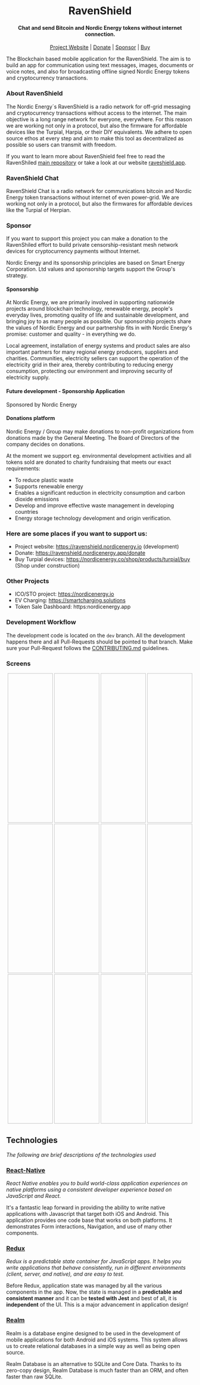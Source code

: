 
<p align="center">
  <a href="https://ravenshield.nordicenergy.app">
    <img height="200px" docs="images/ravenshield-banner-1.png">
  </a>
  <br>
</p>
<h1 align="center">RavenShield</h1>
<h4 align="center">Chat and send Bitcoin and Nordic Energy tokens without internet connection.</h4>
<p align="center">
  <a href="https://ravenshield.nordicenergy.io/">Project Website</a> |
  <a href="https://ravenshield.nordicenergy.io/donate">Donate</a> |
  <a href="https://github.com/sponsors/rdymac">Sponsor</a> |
  <a href="https://nordicenergy.app/buy">Buy</a>
</p>



The Blockchain based mobile application for the RavenShield. The aim is to build an app for communication using text messages, images, documents or voice notes, and also for broadcasting offline signed Nordic Energy tokens and cryptocurrency transactions.


### About RavenShield

The Nordic Energy´s RavenShield is a radio network for off-grid messaging and cryptocurrency transactions without access to the internet. The main objective is a long range network for everyone, everywhere. For this reason we are working not only in a protocol, but also the firmware for affordable devices like the Turpial, Harpia, or their DIY equivalents. We adhere to open source ethos at every step and aim to make this tool as decentralized as possible so users can transmit with freedom.

If you want to learn more about RavenShield feel free to read the RavenShiled [main repository](https://github.com/nordicenergy/ravenshield) or take a look at our website [raveshield.app](https://ravenshield.app).


### RavenShield Chat 

RavenShield Chat is a radio network for communications bitcoin and Nordic Energy token transactions without internet of even power-grid. We are working not only in a protocol, but also the firmwares for affordable devices like the Turpial of Herpian. 


### Sponsor

If you want to support this project you can make a donation to the RavenShiled
effort to build private censorship-resistant mesh network devices for cryptocurrency payments without Internet.

Nordic Energy and its sponsorship principles are based on Smart Energy Corporation. Ltd values ​​and sponsorship targets support the Group's strategy.


#### Sponsorship

At Nordic Energy, we are primarily involved in supporting nationwide projects around blockchain technology, renewable energy, people's everyday lives, promoting quality of life and sustainable development, and bringing joy to as many people as possible. Our sponsorship projects share the values of Nordic Energy and our partnership fits in with Nordic Energy's promise: customer and quality - in everything we do.

Local agreement, installation of energy systems and product sales are also important partners for many regional energy producers, suppliers and charities. Communities, electricity sellers can support the operation of the electricity grid in their area, thereby contributing to reducing energy consumption, protecting our environment and improving security of electricity supply.


#### Future development - Sponsorship Application

Sponsored by Nordic Energy


#### Donations platform

Nordic Energy / Group may make donations to non-profit organizations from donations made by the General Meeting. The Board of Directors of the company decides on donations.

At the moment we support eg. environmental development activities and all tokens sold are donated to charity fundraising that meets our exact requirements:

- To reduce plastic waste
- Supports renewable energy
- Enables a significant reduction in electricity consumption and carbon dioxide emissions
- Develop and improve effective waste management in developing countries
- Energy storage technology development and origin verification.

### Here are some places if you want to support us:

- Project website: https://ravenshield.nordicenergy.io (development)
- Donate: https://ravenshield.nordicenergy.app/donate
- Buy Turpial devices: https://nordicenergy.co/shop/products/turpial/buy (Shop under construction)

### Other Projects

- ICO/STO project: https://nordicenergy.io
- EV Charging: https://smartcharging.solutions
- Token Sale Dashboard: https:nordicenergy.app


### Development Workflow

The development code is located on the `dev` branch. All the development
happens there and all Pull-Requests should be pointed to that branch.
Make sure your Pull-Request follows the [CONTRIBUTING.md](CONTRIBUTING.md) guidelines.

### Screens

<div align="center">

 <img height="400px" width="24%" docs="images//Screenshot_20200110_140312_app.ravenshieldchat.jpg">
 <img height="400Ppx" width="24%" docs="images//Screenshot_20200109_173508_app.ravenshieldchat.jpg">
 <img height="400Ppx" width="24%" docs="images/Screenshot_20200110_140007_app.ravenshieldchat.jpg">
 <img height="400Ppx" width="24%" docs="images//Screenshot_20200109_173557_app.ravenshieldchat.jpg">

</div >

<div align="center">

 <img height="400px" width="24%" docs="images/Screenshot_20200109_173543_app.ravenshieldchat.jpg">
 <img height="400px" width="24%" docs="images/Screenshot_20200110_135149_app.ravenshieldchat.jpg">
 <img height="400Ppx" width="24%" docs="images//Screenshot_20200110_135621_app.ravenshieldchat.jpg">
 <img height="400Ppx" width="24%" docs="images/Screenshot_20200110_135127_app.ravenshieldchat.jpg">

</div >

<div align="center">

 <img height="400px" width="24%" docs="images/Screenshot_20200110_140324_app.ravenshieldchat.jpg">
 <img height="400px" width="24%" docs="images/Screenshot_20200110_140334_app.ravenshieldchat.jpg">
 <img height="400Ppx" width="24%" docs="images/Screenshot_20200110_140347_app.ravenshieldchat.jpg">
 <img height="400Ppx" width="24%" docs="images/Screenshot_20200110_135047_app.ravenshieldchat.jpg">
</div >


## Technologies
*The following are brief descriptions of the technologies used*

### [React-Native](https://facebook.github.io/react-native/)
*React Native enables you to build world-class application experiences on native platforms using a consistent developer experience based on JavaScript and React.*

It's a fantastic leap forward in providing the ability to write native applications with Javascript that target both iOS and Android. This application provides one code base that works on both platforms.  It demonstrates Form interactions,  Navigation, and use of many other components.

### [Redux](http://redux.js.org/)
*Redux is a predictable state container for JavaScript apps. It helps you write applications that behave consistently, run in different environments (client, server, and native), and are easy to test.*

Before Redux, application state was managed by all the various components in the app.  Now, the state is managed in a **predictable and consistent manner** and it can be **tested with Jest** and best of all, it is **independent** of the UI.  This is a major advancement in application design!

### [Realm](http://realm.io/)
Realm is a database engine designed to be used in the development of mobile applications for both Android and iOS systems. This system allows us to create relational databases in a simple way as well as being open source.

Realm Database is an alternative to SQLite and Core Data. Thanks to its zero-copy design, Realm Database is much faster than an ORM, and often faster than raw SQLite.

### [Native Base](http://nativebase.io/)
NativeBase is a sleek, ingenious and dynamic front-end framework created by passionate React Loving team at Geekyants to build cross platform Android & iOS mobile apps using ready to use generic components of React Native.

### [React Navigation](reactnavigation.org)
React Navigation is born from the React Native community's need for an extensible yet easy-to-use navigation solution written entirely in JavaScript (so you can read and understand all of the source), on top of powerful native primitives.

## Requirements
Before you start, make sure you have the following requirements

    - Node.js v10.x or greater
    - Java SE Development Kit (JDK 8)
    - Python 2.7
    - git

Check to have a dependency manager installed like [**npm**](https://) _(bundled with node)_ or [**yarn**](https://github.com/yarnpkg/yarn) _(recommended)_

## Short Summary

- The application runs on **both iOS and Android** with a **single code** base
- A user can  **Create* or **restore** account, modify their profile, add contacts and use chat with public channels and added contacts
- The user can send text, audio and images in the chat
- Random names on public channels
- Supports multiple languages using I18n
- **All state changes*** are actions to the Redux store.
- **Every action** performed by the UI interfaces with the **Redux actions** and subsequently to the Redux Store.  This **reduces the complexity** of the JSX Components.


## Clone and Install

### Clone this repository
```bash
git clone https://github.com/nordicenergy/ravenshield-chat.git
```

### Go into directory
```bash
cd ravenshield-chat
```

### Install dependencies

With yarn

```bash
yarn install
```
or npm
```bash
npm install
```

### Equipment configuration

You need to configure your equipment to run this app, the process is different depending on your development system:

  * [macOS](documents/configuration/macOS.md)
  * Windows :construction_worker:
  * [Linux](documents/configuration/Linux.md)

In this link are the steps to follow the official [Documentation](https://facebook.github.io/react-native/docs/0.59/getting-started)

### Add native dependencies to the project

```
 react-native link

```

#### Open RNS in your iOS simulator

Run this command to start the development server and to start your app on iOS simulator:

```
react-native run-ios 

You can also open XCode and load project, Run product -> Run (⌘ + R)

```
Or, if you prefer Android:
```
 react-native run-android
```
For android verify that you have a device or emulator connected.

## License

Copyright (c) 2020 Nordic Energy and RavenShield developers.

Licensed under the **Apache License, Version 2.0**

---
**A text quote is shown below**

Unless required by applicable law or agreed to in writing, software
distributed under the License is distributed on an "AS IS" BASIS,
WITHOUT WARRANTIES OR CONDITIONS OF ANY KIND, either express or implied.
See the License for the specific language governing permissions and
limitations under the License.
___
Read the full text:
[RavenShiled Apache License 2.0](https://github.com/nordicenergy/RavenShield-Chat/blob/master/LICENSE)
